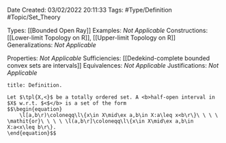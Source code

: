 <div class="topSpace"></div>

Date Created: 03/02/2022 20:11:33
Tags: #Type/Definition #Topic/Set_Theory

Types: [[Bounded Open Ray]]
Examples: <i>Not Applicable</i>
Constructions: [[Lower-limit Topology on R]], [[Upper-limit Topology on R]]
Generalizations: <i>Not Applicable</i>

Properties: <i>Not Applicable</i>
Sufficiencies: [[Dedekind-complete bounded convex sets are intervals]]
Equivalences: <i>Not Applicable</i>
Justifications: <i>Not Applicable</i>

``` ad-Definition
title: Definition.

Let $\tpl{X,<}$ be a totally ordered set. A <b>half-open interval in $X$ w.r.t. $<$</b> is a set of the form
$$\begin{equation}
    \l[a,b\r)\coloneqq\l\{x\in X\mid\ex a,b\in X:a\leq x<b\r\}\ \ \ \ \mathit{or}\ \ \ \ \l(a,b\r]\coloneqq\l\{x\in X\mid\ex a,b\in X:a<x\leq b\r\}.
\end{equation}$$

```
